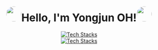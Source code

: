<h1 align="center"><img src="https://i.redd.it/6do158vk2ue61.png" style="border-radius: 70%; height: 40px; width: 40px;">Hello, I'm Yongjun OH!<img src="https://i.redd.it/6do158vk2ue61.png" style="border-radius: 70%; height: 40px; width: 40px;"></h1>

<div align="center">

  [![Tech Stacks](https://skillicons.dev/icons?i=js,react,discordjs,nodejs,java)](https://skillicons.dev)   
  [![Tech Stacks](https://skillicons.dev/icons?i=linux,debian,redhat,ubuntu,windows)](https://skillicons.dev)   

</div>
